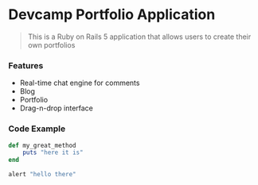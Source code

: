# Devcamp Portfolio Application

> This is a Ruby on Rails 5 application that allows users to create their own portfolios

### Features

- Real-time chat engine for comments
- Blog
- Portfolio
- Drag-n-drop interface

### Code Example

```ruby
def my_great_method
	puts "here it is"
end
```

```javascript
alert "hello there"
```